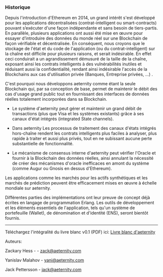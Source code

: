 ### Historique

Depuis l'introduction d'Ethereum en 2014, un grand intérêt s'est développé pour les applications décentralisées (contrat-intelligent ou smart-contracts) pouvant s’exécuter d'une façon indépendante et sans besoin de tiers-partis. En parallèle, plusieurs applications ont aussi été mise en œuvre pour essayer d’introduire des données du monde réel sur une Blockchain de façon vérifiable et décentralisée. En conséquent, nous croyons que le stockage de l'état et du code de l'application (ou du contrat-intelligent) sur la chaîne est difficile pour plusieurs raisons, et serait indésirable. En effet ceci conduirait a un agrandissement démusuré de la taille de la chaîne, exposant ainsi les contrats intelligents à des vulnérabilités inutiles et réduisant aussi la confidentialité, rendant ainsi indésirable l'accès de la Blockchains aux cas d'utilisation privée (Banques, Entreprise privées, ...) .

C'est pourquoi nous développons aeternity comme étant la seule Blockchain qui, par sa conception de base, permet de maintenir le débit des cas d'usage grand public tout en fournissant des interfaces de données réelles totalement incorporées dans sa Blockchain.

* Le système d'aeternity peut gérer et maintenir un grand débit de transactions (plus que Visa et les systèmes existants) grâce à ses canaux d'état intégrés (integrated State channels).

* Dans aeternity Les processus de traitement des canaux d'états intégrés hors-chaîne rendent les contrats intelligents plus faciles à analyser, plus rapide à traiter et aussi plus privés, tout en ne subissant aucune perte substantielle de fonctionnalité.

* Le mécanisme de consensus interne d'aeternity peut vérifier l'Oracle et fournir à la Blockchain des données réelles, ainsi annulant la nécessité de créer des mécanismes d'oracle inefficaces en amont du système (comme Augur ou Gnosis en dessus d'Ethereum).

Les applications comme les marchés pour les actifs synthétiques et les marchés de prédiction peuvent être efficacement mises en œuvre à échelle mondiale sur aeternity. 

Différentes parties des implémentations ont leur preuve de concept déjà écrites en langage de programmation Erlang. Les outils de développement et les éléments essentiels de l'application, tels qu'un système de portefeuille (Wallet), de dénomination et d'identité (ENS), seront bientôt fournis.

***



Téléchargez l'intégralité du livre blanc v0.1 (PDF) ici: [Livre blanc d'aeternity](https://blockchain.aeternity.com/%C3%A6ternity-blockchain-whitepaper.pdf)

Auteurs:

Zackary Hess - - zack@aeternity.com

Yanislav Malahov - yani@aeternity.com

Jack Pettersson - jack@aeternity.com